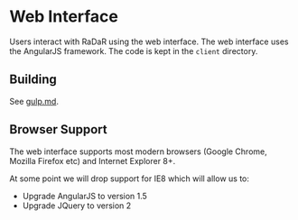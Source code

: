 # Web Interface

Users interact with RaDaR using the web interface. The web interface uses the
AngularJS framework. The code is kept in the `client` directory.

## Building

See [gulp.md](gulp.md).

## Browser Support

The web interface supports most modern browsers (Google Chrome, Mozilla Firefox etc)
and Internet Explorer 8+.

At some point we will drop support for IE8 which will allow us to:

* Upgrade AngularJS to version 1.5
* Upgrade JQuery to version 2
